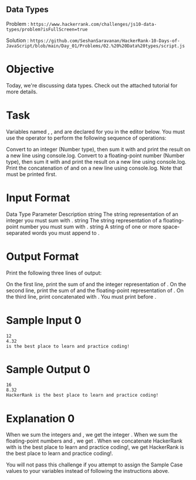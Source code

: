 ## Data Types 

Problem  : ``` https://www.hackerrank.com/challenges/js10-data-types/problem?isFullScreen=true ```

Solution : ``` https://github.com/SeshanSaravanan/HackerRank-10-Days-of-JavaScript/blob/main/Day_01/Problems/02.%20%20Data%20types/script.js ```

# Objective

Today, we're discussing data types. Check out the attached tutorial for more details.

# Task

Variables named , , and  are declared for you in the editor below. You must use the  operator to perform the following sequence of operations:

Convert  to an integer (Number type), then sum it with  and print the result on a new line using console.log.
Convert  to a floating-point number (Number type), then sum it with  and print the result on a new line using console.log.
Print the concatenation of  and  on a new line using console.log. Note that  must be printed first.
# Input Format

Data Type	Parameter	Description
string		The string representation of an integer you must sum with .
string		The string representation of a floating-point number you must sum with .
string		A string of one or more space-separated words you must append to .
# Output Format

Print the following three lines of output:

On the first line, print the sum of  and the integer representation of .
On the second line, print the sum of  and the floating-point representation of .
On the third line, print  concatenated with . You must print  before .
# Sample Input 0
```
12
4.32
is the best place to learn and practice coding!
```
# Sample Output 0
```
16
8.32
HackerRank is the best place to learn and practice coding!
```
# Explanation 0

When we sum the integers  and , we get the integer .
When we sum the floating-point numbers  and , we get . When we concatenate HackerRank with is the best place to learn and practice coding!, we get HackerRank is the best place to learn and practice coding!.

You will not pass this challenge if you attempt to assign the Sample Case values to your variables instead of following the instructions above.

